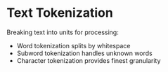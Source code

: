 # Text Tokenization

Breaking text into units for processing:
- Word tokenization splits by whitespace
- Subword tokenization handles unknown words
- Character tokenization provides finest granularity